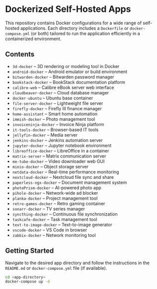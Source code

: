 # Dockerized Self-Hosted Apps

This repository contains Docker configurations for a wide range of self-hosted applications. Each directory includes a `Dockerfile` or `docker-compose.yml` (or both) tailored to run the application efficiently in a containerized environment.

## Contents

- `3d-docker` – 3D rendering or modeling tool in Docker
- `android-docker` – Android emulator or build environment
- `bitwarden-docker` – Bitwarden password manager
- `bookstack-docker` – BookStack documentation platform
- `calibre-web` – Calibre eBook server web interface
- `cloudbeaver-docker` – Cloud database manager
- `docker-ubuntu` – Ubuntu base container
- `file-server-docker` – Lightweight file server
- `firefly-docker` – Firefly III finance manager
- `home-assistant` – Smart home automation
- `immish-docker` – Photo management tool
- `invoiceninja-docker` – Invoice Ninja platform
- `it-tools-docker` – Browser-based IT tools
- `jellyfin-docker` – Media server
- `jenkins-docker` – Jenkins automation server
- `jupyter-docker` – Jupyter notebook environment
- `libreoffice-docker` – LibreOffice in a container
- `matrix-server` – Matrix communication server
- `me-tube-docker` – Video downloader web GUI
- `minio-docker` – Object storage server
- `netdata-docker` – Real-time performance monitoring
- `nextcloud-docker` – Nextcloud file sync and share
- `paperless-ngx-docker` – Document management system
- `photoPrism-docker` – AI-powered photo app
- `pihole-docker` – Network-wide ad blocker
- `planka-docker` – Project management tool
- `retro-games-docker` – Retro gaming container
- `sonarr-docker` – TV series manager
- `syncthing-docker` – Continuous file synchronization
- `taskcafe-docker` – Task management tool
- `text-to-image-docker` – Text-to-image generator
- `vscode-docker` – VS Code in browser
- `zabbix-docker` – Network monitoring tool

## Getting Started

Navigate to the desired app directory and follow the instructions in the `README.md` or `docker-compose.yml` file (if available).

```bash
cd <app-directory>
docker-compose up -d
